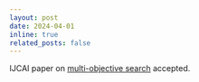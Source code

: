 ```yaml
---
layout: post
date: 2024-04-01
inline: true
related_posts: false
---
```


IJCAI paper on [multi-objective search]({{site.baseurl}}/assets/pdf/ijcai-SkylerSAFSC0K0U24.pdf) accepted.